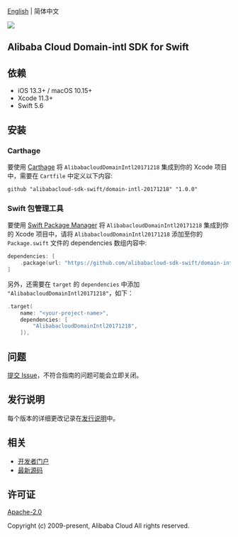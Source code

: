 [English](README.md) | 简体中文

![](https://aliyunsdk-pages.alicdn.com/icons/AlibabaCloud.svg)

## Alibaba Cloud Domain-intl SDK for Swift

## 依赖

- iOS 13.3+ / macOS 10.15+
- Xcode 11.3+
- Swift 5.6

## 安装

### Carthage

要使用 [Carthage](https://github.com/Carthage/Carthage) 将 `AlibabacloudDomainIntl20171218` 集成到你的 Xcode 项目中，需要在 `Cartfile` 中定义以下内容:

```ogdl
github "alibabacloud-sdk-swift/domain-intl-20171218" "1.0.0"
```

### Swift 包管理工具

要使用 [Swift Package Manager](https://swift.org/package-manager/) 将 `AlibabacloudDomainIntl20171218` 集成到你的 Xcode 项目中，请将 `AlibabacloudDomainIntl20171218` 添加至你的 `Package.swift` 文件的 dependencies 数组内容中:

```swift
dependencies: [
    .package(url: "https://github.com/alibabacloud-sdk-swift/domain-intl-20171218.git", from: "1.0.0")
]
```

另外，还需要在 `target` 的 `dependencies` 中添加 `"AlibabacloudDomainIntl20171218"`，如下：

```swift
.target(
    name: "<your-project-name>",
    dependencies: [
        "AlibabacloudDomainIntl20171218",
    ]),
```

## 问题

[提交 Issue](https://github.com/alibabacloud-sdk-swift/domain-intl-20171218/issues/new)，不符合指南的问题可能会立即关闭。

## 发行说明

每个版本的详细更改记录在[发行说明](./ChangeLog.txt)中。

## 相关

* [开发者门户](https://next.api.aliyun.com/home)
* [最新源码](https://github.com/alibabacloud-sdk-swift/domain-intl-20171218)

## 许可证

[Apache-2.0](http://www.apache.org/licenses/LICENSE-2.0)

Copyright (c) 2009-present, Alibaba Cloud All rights reserved.
